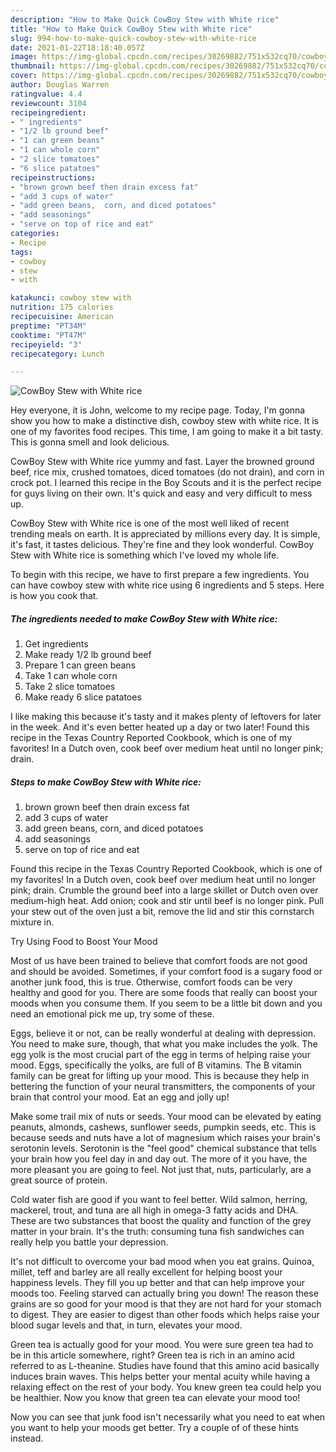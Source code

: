 ```yaml
---
description: "How to Make Quick CowBoy Stew with White rice"
title: "How to Make Quick CowBoy Stew with White rice"
slug: 994-how-to-make-quick-cowboy-stew-with-white-rice
date: 2021-01-22T18:18:40.057Z
image: https://img-global.cpcdn.com/recipes/30269882/751x532cq70/cowboy-stew-with-white-rice-recipe-main-photo.jpg
thumbnail: https://img-global.cpcdn.com/recipes/30269882/751x532cq70/cowboy-stew-with-white-rice-recipe-main-photo.jpg
cover: https://img-global.cpcdn.com/recipes/30269882/751x532cq70/cowboy-stew-with-white-rice-recipe-main-photo.jpg
author: Douglas Warren
ratingvalue: 4.4
reviewcount: 3104
recipeingredient:
- " ingredients"
- "1/2 lb ground beef"
- "1 can green beans"
- "1 can whole corn"
- "2 slice tomatoes"
- "6 slice patatoes"
recipeinstructions:
- "brown grown beef then drain excess fat"
- "add 3 cups of water"
- "add green beans,  corn, and diced potatoes"
- "add seasonings"
- "serve on top of rice and eat"
categories:
- Recipe
tags:
- cowboy
- stew
- with

katakunci: cowboy stew with 
nutrition: 175 calories
recipecuisine: American
preptime: "PT34M"
cooktime: "PT47M"
recipeyield: "3"
recipecategory: Lunch

---
```



![CowBoy Stew with White rice](https://img-global.cpcdn.com/recipes/30269882/751x532cq70/cowboy-stew-with-white-rice-recipe-main-photo.jpg)

Hey everyone, it is John, welcome to my recipe page. Today, I'm gonna show you how to make a distinctive dish, cowboy stew with white rice. It is one of my favorites food recipes. This time, I am going to make it a bit tasty. This is gonna smell and look delicious.

CowBoy Stew with White rice yummy and fast. Layer the browned ground beef, rice mix, crushed tomatoes, diced tomatoes (do not drain), and corn in crock pot. I learned this recipe in the Boy Scouts and it is the perfect recipe for guys living on their own. It&#39;s quick and easy and very difficult to mess up.

CowBoy Stew with White rice is one of the most well liked of recent trending meals on earth. It is appreciated by millions every day. It is simple, it's fast, it tastes delicious. They're fine and they look wonderful. CowBoy Stew with White rice is something which I've loved my whole life.


To begin with this recipe, we have to first prepare a few ingredients. You can have cowboy stew with white rice using 6 ingredients and 5 steps. Here is how you cook that.

<!--inarticleads1-->

##### The ingredients needed to make CowBoy Stew with White rice:

1. Get  ingredients
1. Make ready 1/2 lb ground beef
1. Prepare 1 can green beans
1. Take 1 can whole corn
1. Take 2 slice tomatoes
1. Make ready 6 slice patatoes


I like making this because it&#39;s tasty and it makes plenty of leftovers for later in the week. And it&#39;s even better heated up a day or two later! Found this recipe in the Texas Country Reported Cookbook, which is one of my favorites! In a Dutch oven, cook beef over medium heat until no longer pink; drain. 

<!--inarticleads2-->

##### Steps to make CowBoy Stew with White rice:

1. brown grown beef then drain excess fat
1. add 3 cups of water
1. add green beans,  corn, and diced potatoes
1. add seasonings
1. serve on top of rice and eat


Found this recipe in the Texas Country Reported Cookbook, which is one of my favorites! In a Dutch oven, cook beef over medium heat until no longer pink; drain. Crumble the ground beef into a large skillet or Dutch oven over medium-high heat. Add onion; cook and stir until beef is no longer pink. Pull your stew out of the oven just a bit, remove the lid and stir this cornstarch mixture in. 

Try Using Food to Boost Your Mood


Most of us have been trained to believe that comfort foods are not good and should be avoided. Sometimes, if your comfort food is a sugary food or another junk food, this is true. Otherwise, comfort foods can be very healthy and good for you. There are some foods that really can boost your moods when you consume them. If you seem to be a little bit down and you need an emotional pick me up, try some of these.

Eggs, believe it or not, can be really wonderful at dealing with depression. You need to make sure, though, that what you make includes the yolk. The egg yolk is the most crucial part of the egg in terms of helping raise your mood. Eggs, specifically the yolks, are full of B vitamins. The B vitamin family can be great for lifting up your mood. This is because they help in bettering the function of your neural transmitters, the components of your brain that control your mood. Eat an egg and jolly up!

Make some trail mix of nuts or seeds. Your mood can be elevated by eating peanuts, almonds, cashews, sunflower seeds, pumpkin seeds, etc. This is because seeds and nuts have a lot of magnesium which raises your brain's serotonin levels. Serotonin is the "feel good" chemical substance that tells your brain how you feel day in and day out. The more of it you have, the more pleasant you are going to feel. Not just that, nuts, particularly, are a great source of protein.

Cold water fish are good if you want to feel better. Wild salmon, herring, mackerel, trout, and tuna are all high in omega-3 fatty acids and DHA. These are two substances that boost the quality and function of the grey matter in your brain. It's the truth: consuming tuna fish sandwiches can really help you battle your depression. 

It's not difficult to overcome your bad mood when you eat grains. Quinoa, millet, teff and barley are all really excellent for helping boost your happiness levels. They fill you up better and that can help improve your moods too. Feeling starved can actually bring you down! The reason these grains are so good for your mood is that they are not hard for your stomach to digest. They are easier to digest than other foods which helps raise your blood sugar levels and that, in turn, elevates your mood.

Green tea is actually good for your mood. You were sure green tea had to be in this article somewhere, right? Green tea is rich in an amino acid referred to as L-theanine. Studies have found that this amino acid basically induces brain waves. This helps better your mental acuity while having a relaxing effect on the rest of your body. You knew green tea could help you be healthier. Now you know that green tea can elevate your mood too!

Now you can see that junk food isn't necessarily what you need to eat when you want to help your moods get better. Try  a  couple of  of  these  hints  instead.

